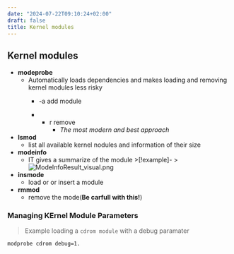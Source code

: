 ```yaml
---
date: "2024-07-22T09:10:24+02:00"
draft: false
title: Kernel modules
---
```


## Kernel modules

-   **modeprobe**
    -   Automatically loads dependencies and makes loading and removing
        kernel modules less risky
        -   -a add module

        -   -   r remove
                -   *The most modern and best approach*
-   **lsmod**
    -   list all available kernel nodules and information of their size
-   **modeinfo**
    -   IT gives a summarize of the
        module >\[!example\]- >![ModeInfoResult_visual.png](/Notes/ModeInfoResult_visual.png)
-   **insmode**
    -   load or or insert a module
-   **rmmod**
    -   remove the mode(**Be carfull with this!**)




### Managing KErnel Module Parameters 
> Example loading a  `cdrom module` with a debug paramater 
```bash 
modprobe cdrom debug=1.
```
